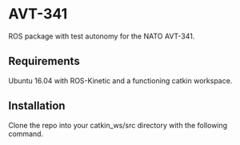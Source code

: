 # AVT-341
ROS package with test autonomy for the NATO AVT-341.


## Requirements
Ubuntu 16.04 with ROS-Kinetic and a functioning catkin workspace.

## Installation
Clone the repo into your catkin_ws/src directory with the following command.